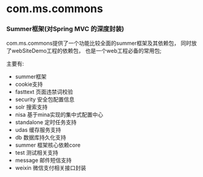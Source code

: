 com.ms.commons
==============
### Summer框架(对Spring MVC 的深度封装)

com.ms.commons提供了一个功能比较全面的summer框架及其依赖包，
同时放了webSiteDemo工程的依赖包，
也是一个web工程必备的常用包;

主要有:
* summer框架
* cookie支持
* fasttext 页面违禁词校验
* security 安全包配置信息
* solr 搜索支持
* nisa 基于mina实现的集中式配置中心
* standalone 定时任务支持
* udas 缓存服务支持
* db 数据库持久化支持
* summer 框架核心依赖core
* test 测试相关支持
* message 邮件短信支持
* weixin 微信支付相关接口封装
